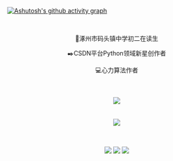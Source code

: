 [![Ashutosh's github activity graph](https://github-readme-activity-graph.cyclic.app/graph?username=Mr-liuzhenming&theme=github-compact)](https://github.com/ashutosh00710/github-readme-activity-graph)


<br>
<div>
<div align="center">
  <p>🏫涿州市码头镇中学初二在读生</p>
  <p>✒️CSDN平台Python领域新星创作者</p>
  <p>💻心力算法作者</p>
</div>
<br><br>
<div align="center">
    <img src="https://github-readme-stats.vercel.app/api?username=Mr-liuzhenming&theme=dark" />
</div>
<br><br>
<div align="center">
    <img  src="https://github-readme-stats.vercel.app/api/top-langs/?username=Mr-liuzhenming&theme=dark" />
</div>
<br><br>
<div align="center">
<p>
<img src="https://img.shields.io/static/v1?label=Program&message=Python&color=blue"/>
<a href="https://blog.csdn.net/weixin_41102528"><img src="https://img.shields.io/static/v1?label=Blog&message=CSDN&color=red"/></a>
<img src="https://visitor-badge.glitch.me/badge?page_id=https://github.com/Mr-liuzhenming&right_color=red" />
</p>
</div>

